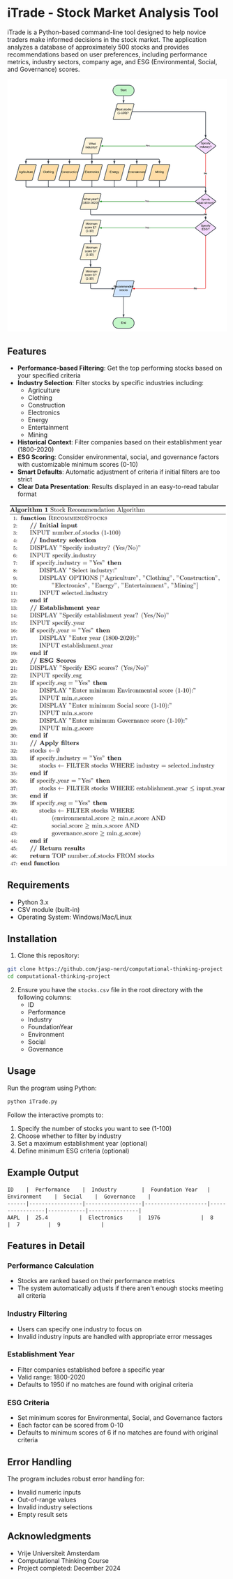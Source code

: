 # iTrade - Stock Market Analysis Tool

iTrade is a Python-based command-line tool designed to help novice traders make informed decisions in the stock market. The application analyzes a database of approximately 500 stocks and provides recommendations based on user preferences, including performance metrics, industry sectors, company age, and ESG (Environmental, Social, and Governance) scores.

![Flowchart](./images/flowchart.png)

## Features

- **Performance-based Filtering**: Get the top performing stocks based on your specified criteria
- **Industry Selection**: Filter stocks by specific industries including:
  - Agriculture
  - Clothing
  - Construction
  - Electronics
  - Energy
  - Entertainment
  - Mining
- **Historical Context**: Filter companies based on their establishment year (1800-2020)
- **ESG Scoring**: Consider environmental, social, and governance factors with customizable minimum scores (0-10)
- **Smart Defaults**: Automatic adjustment of criteria if initial filters are too strict
- **Clear Data Presentation**: Results displayed in an easy-to-read tabular format

![Pseudocode](./images/pseudocode.png)

## Requirements

- Python 3.x
- CSV module (built-in)
- Operating System: Windows/Mac/Linux

## Installation

1. Clone this repository:
```bash
git clone https://github.com/jasp-nerd/computational-thinking-project
cd computational-thinking-project
```

2. Ensure you have the `stocks.csv` file in the root directory with the following columns:
   - ID
   - Performance
   - Industry
   - FoundationYear
   - Environment
   - Social
   - Governance

## Usage

Run the program using Python:

```bash
python iTrade.py
```

Follow the interactive prompts to:
1. Specify the number of stocks you want to see (1-100)
2. Choose whether to filter by industry
3. Set a maximum establishment year (optional)
4. Define minimum ESG criteria (optional)

## Example Output

```
ID    |  Performance    |  Industry        |  Foundation Year   |  Environment    |  Social    |  Governance    |
------|-----------------|------------------|--------------------|-----------------|------------|----------------|
AAPL  |  25.4          |  Electronics     |  1976             |  8              |  7         |  9             |
```

## Features in Detail

### Performance Calculation
- Stocks are ranked based on their performance metrics
- The system automatically adjusts if there aren't enough stocks meeting all criteria

### Industry Filtering
- Users can specify one industry to focus on
- Invalid industry inputs are handled with appropriate error messages

### Establishment Year
- Filter companies established before a specific year
- Valid range: 1800-2020
- Defaults to 1950 if no matches are found with original criteria

### ESG Criteria
- Set minimum scores for Environmental, Social, and Governance factors
- Each factor can be scored from 0-10
- Defaults to minimum scores of 6 if no matches are found with original criteria

## Error Handling

The program includes robust error handling for:
- Invalid numeric inputs
- Out-of-range values
- Invalid industry selections
- Empty result sets

## Acknowledgments

- Vrije Universiteit Amsterdam
- Computational Thinking Course
- Project completed: December 2024
